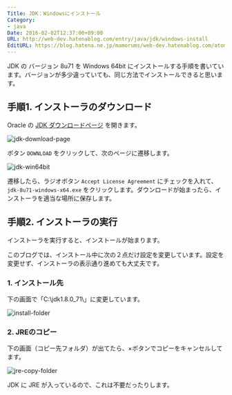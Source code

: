 ```yaml
---
Title: JDK：Windowsにインストール
Category:
- java
Date: 2016-02-02T12:37:00+09:00
URL: http://web-dev.hatenablog.com/entry/java/jdk/windows-install
EditURL: https://blog.hatena.ne.jp/mamorums/web-dev.hatenablog.com/atom/entry/10328749687178825401
---
```


JDK の バージョン 8u71 を Windows 64bit にインストールする手順を書いています。バージョンが多少違っていても、同じ方法でインストールできると思います。


## 手順1. インストーラのダウンロード

Oracle の [JDK ダウンロードページ](http://www.oracle.com/technetwork/java/javase/downloads/index.html) を開きます。

![jdk-download-page](http://cdn-ak.f.st-hatena.com/images/fotolife/m/mamorums/20160812/20160812223131.png)

ボタン `DOWNLOAD` をクリックして、次のページに遷移します。

![jdk-win64bit](http://cdn-ak.f.st-hatena.com/images/fotolife/m/mamorums/20160812/20160812223132.png)

遷移したら、ラジオボタン `Accept License Agreement` にチェックを入れて、`jdk-8u71-windows-x64.exe` をクリックします。ダウンロードが始まったら、インストーラを適当な場所に保存します。


## 手順2. インストーラの実行

インストーラを実行すると、インストールが始まります。

このブログでは、インストール中に次の２点だけ設定を変更しています。設定を変更せず、インストーラの表示通り進めても大丈夫です。


### 1. インストール先

下の画面で「C:\jdk1.8.0_71\」に変更しています。

![install-folder](http://cdn-ak.f.st-hatena.com/images/fotolife/m/mamorums/20160812/20160812223133.png)


### 2. JREのコピー

下の画面（コピー先フォルダ）が出てたら、×ボタンでコピーをキャンセルしてます。

![jre-copy-folder](http://cdn-ak.f.st-hatena.com/images/fotolife/m/mamorums/20160812/20160812223134.png)

JDK に JRE が入っているので、これは不要だったりします。
